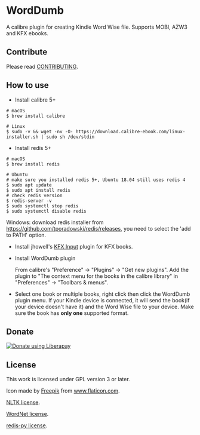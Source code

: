 # WordDumb

A calibre plugin for creating Kindle Word Wise file. Supports MOBI, AZW3 and KFX ebooks.

## Contribute

Please read [CONTRIBUTING](./docs/CONTRIBUTING.md).

## How to use

- Install calibre 5+

```
# macOS
$ brew install calibre

# Linux
$ sudo -v && wget -nv -O- https://download.calibre-ebook.com/linux-installer.sh | sudo sh /dev/stdin
```

- Install redis 5+

```
# macOS
$ brew install redis

# Ubuntu
# make sure you installed redis 5+, Ubuntu 18.04 still uses redis 4
$ sudo apt update
$ sudo apt install redis
# check redis version
$ redis-server -v
$ sudo systemctl stop redis
$ sudo systemctl disable redis
```

Windows: download redis installer from https://github.com/tporadowski/redis/releases, you need to select the 'add to PATH' option.

- Install jhowell's [KFX Input](https://www.mobileread.com/forums/showthread.php?t=291290) plugin for KFX books.

- Install WordDumb plugin

    From calibre's "Preference" -> "Plugins" -> "Get new plugins". Add the plugin to "The context menu for the books in the calibre library" in "Preferences" -> "Toolbars & menus".

- Select one book or multiple books, right click then click the WordDumb plugin menu. If your Kindle device is connected, it will send the book(if your device doesn't have it) and the Word Wise file to your device. Make sure the book has **only one** supported format.

## Donate

<a href="https://liberapay.com/xxyzz/donate"><img alt="Donate using Liberapay" src="https://liberapay.com/assets/widgets/donate.svg"></a>

## License

This work is licensed under GPL version 3 or later.

Icon made by <a href="https://www.flaticon.com/authors/freepik" title="Freepik">Freepik</a> from <a href="https://www.flaticon.com/" title="Flaticon">www.flaticon.com</a>.

[NLTK license](https://github.com/nltk/nltk/blob/develop/LICENSE.txt).

[WordNet license](https://wordnet.princeton.edu/license-and-commercial-use).

[redis-py license](https://github.com/andymccurdy/redis-py/blob/master/LICENSE).
